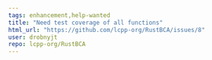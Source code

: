 ```yaml
---
tags: enhancement,help-wanted
title: "Need test coverage of all functions"
html_url: "https://github.com/lcpp-org/RustBCA/issues/8"
user: drobnyjt
repo: lcpp-org/RustBCA
---
```


